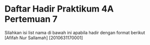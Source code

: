# Daftar Hadir Praktikum 4A Pertemuan 7
Silahkan isi list nama di bawah ini apabila hadir dengan format berikut
[Afifah Nur Sallamah] [2010631170001]
